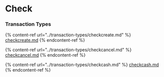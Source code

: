 # Check

### Transaction Types

{% content-ref url="../transaction-types/checkcreate.md" %}
[checkcreate.md](../transaction-types/checkcreate.md)
{% endcontent-ref %}

{% content-ref url="../transaction-types/checkcancel.md" %}
[checkcancel.md](../transaction-types/checkcancel.md)
{% endcontent-ref %}

{% content-ref url="../transaction-types/checkcash.md" %}
[checkcash.md](../transaction-types/checkcash.md)
{% endcontent-ref %}

